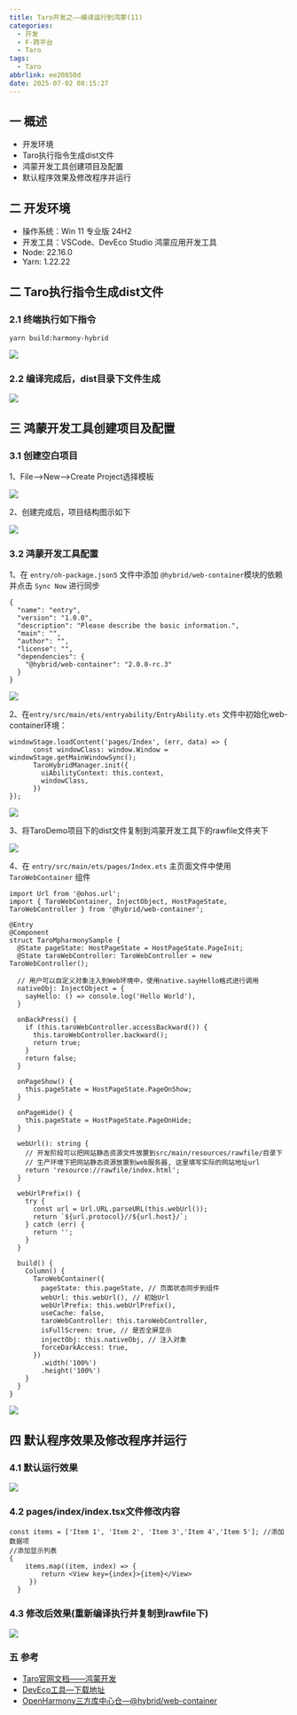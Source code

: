 ```yaml
---
title: Taro开发之——编译运行到鸿蒙(11)
categories:
  - 开发
  - F-跨平台
  - Taro
tags:
  - Taro
abbrlink: ee20850d
date: 2025-07-02 08:15:27
---
```

## 一 概述

* 开发环境
* Taro执行指令生成dist文件
* 鸿蒙开发工具创建项目及配置
* 默认程序效果及修改程序并运行

<!--more-->

## 二 开发环境

* 操作系统：Win 11 专业版 24H2
* 开发工具：VSCode、DevEco Studio 鸿蒙应用开发工具
* Node: 22.16.0
* Yarn: 1.22.22

## 二 Taro执行指令生成dist文件

### 2.1 终端执行如下指令

```
yarn build:harmony-hybrid
```

![][1]

### 2.2 编译完成后，dist目录下文件生成

![][2]

## 三 鸿蒙开发工具创建项目及配置

### 3.1 创建空白项目

1、File—>New—>Create Project选择模板

![][3]

2、创建完成后，项目结构图示如下

![][4]

### 3.2 鸿蒙开发工具配置

1、在 `entry/oh-package.json5` 文件中添加 `@hybrid/web-container`模块的依赖并点击 `Sync Now` 进行同步

```
{
  "name": "entry",
  "version": "1.0.0",
  "description": "Please describe the basic information.",
  "main": "",
  "author": "",
  "license": "",
  "dependencies": {
    "@hybrid/web-container": "2.0.0-rc.3"
  }
}
```

![][5]

2、在`entry/src/main/ets/entryability/EntryAbility.ets` 文件中初始化web-container环境：

```
windowStage.loadContent('pages/Index', (err, data) => {
      const windowClass: window.Window = windowStage.getMainWindowSync();
      TaroHybridManager.init({
        uiAbilityContext: this.context,
        windowClass,
      })
});
```

![][6]

3、将TaroDemo项目下的dist文件复制到鸿蒙开发工具下的rawfile文件夹下

![][7]

4、在 `entry/src/main/ets/pages/Index.ets` 主页面文件中使用 `TaroWebContainer` 组件

```
import Url from '@ohos.url';
import { TaroWebContainer, InjectObject, HostPageState, TaroWebController } from '@hybrid/web-container';

@Entry
@Component
struct TaroMpharmonySample {
  @State pageState: HostPageState = HostPageState.PageInit;
  @State taroWebController: TaroWebController = new TaroWebController();

  // 用户可以自定义对象注入到Web环境中，使用native.sayHello格式进行调用
  nativeObj: InjectObject = {
    sayHello: () => console.log('Hello World'),
  }

  onBackPress() {
    if (this.taroWebController.accessBackward()) {
      this.taroWebController.backward();
      return true;
    }
    return false;
  }

  onPageShow() {
    this.pageState = HostPageState.PageOnShow;
  }

  onPageHide() {
    this.pageState = HostPageState.PageOnHide;
  }

  webUrl(): string {
    // 开发阶段可以把网站静态资源文件放置到src/main/resources/rawfile/目录下
    // 生产环境下把网站静态资源放置到web服务器, 这里填写实际的网站地址url
    return 'resource://rawfile/index.html';
  }

  webUrlPrefix() {
    try {
      const url = Url.URL.parseURL(this.webUrl());
      return `${url.protocol}//${url.host}/`;
    } catch (err) {
      return '';
    }
  }

  build() {
    Column() {
      TaroWebContainer({
        pageState: this.pageState, // 页面状态同步到组件
        webUrl: this.webUrl(), // 初始Url
        webUrlPrefix: this.webUrlPrefix(),
        useCache: false,
        taroWebController: this.taroWebController,
        isFullScreen: true, // 是否全屏显示
        injectObj: this.nativeObj, // 注入对象
        forceDarkAccess: true,
      })
        .width('100%')
        .height('100%')
    }
  }
}
```

![][8]

## 四 默认程序效果及修改程序并运行

### 4.1 默认运行效果

![][9]

### 4.2 pages/index/index.tsx文件修改内容

```
const items = ['Item 1', 'Item 2', 'Item 3','Item 4','Item 5']; //添加数据项
//添加显示列表
{ 
    items.map((item, index) => {
        return <View key={index}>{item}</View>
     })
  }
```

### 4.3 修改后效果(重新编译执行并复制到rawfile下)

![][10]

### 五 参考

* [Taro官网文档——鸿蒙开发](https://docs.taro.zone/docs/GETTING-STARTED#harmony-hybrid)
* [DevEco工具—下载地址](https://developer.huawei.com/consumer/cn/doc/harmonyos-guides/ide-software-install)
* [OpenHarmony三方库中心仓—@hybrid/web-container](https://ohpm.openharmony.cn/#/cn/detail/@hybrid%2Fweb-container/v/2.0.0-rc.9)



[1]:https://cdn.jsdelivr.net/gh/PGzxc/CDN/blog-taro/taro-11-hm-build-1.png
[2]:https://cdn.jsdelivr.net/gh/PGzxc/CDN/blog-taro/taro-11-hm-dist-2.png
[3]:https://cdn.jsdelivr.net/gh/PGzxc/CDN/blog-taro/taro-11-hm-create-3.png
[4]:https://cdn.jsdelivr.net/gh/PGzxc/CDN/blog-taro/taro-11-hm-struct-4.png
[5]:https://cdn.jsdelivr.net/gh/PGzxc/CDN/blog-taro/taro-11-hm-dependy-5.png
[6]:https://cdn.jsdelivr.net/gh/PGzxc/CDN/blog-taro/taro-11-hm-activity-modi-6.png
[7]:https://cdn.jsdelivr.net/gh/PGzxc/CDN/blog-taro/taro-11-hm-dist-move-7.png
[8]:https://cdn.jsdelivr.net/gh/PGzxc/CDN/blog-taro/taro-11-hm-index-re-8.png
[9]:https://cdn.jsdelivr.net/gh/PGzxc/CDN/blog-taro/taro-11-hm-deafult-9.png
[10]:https://cdn.jsdelivr.net/gh/PGzxc/CDN/blog-taro/taro-11-hm-modify-view-10.png
